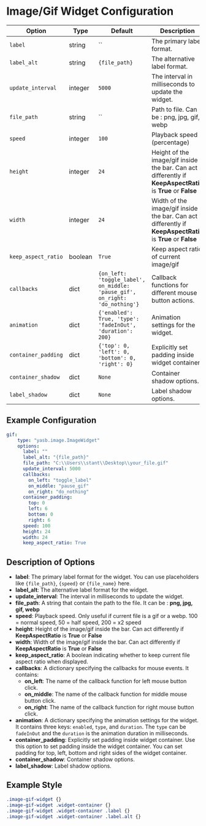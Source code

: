 # Image/Gif Widget Configuration

| Option                  | Type    | Default                                      | Description                                                                 |
|-------------------------|---------|----------------------------------------------|-----------------------------------------------------------------------------|
| `label`                 | string  | ``                                     | The primary label format.                                                   |
| `label_alt`             | string  | `{file_path}` | The alternative label format.  
| `update_interval`       | integer | `5000`                                       | The interval in milliseconds to update the widget.                          |
| `file_path`       | string | ``                                       | Path to file. Can be : png, jpg, gif, webp                        |
| `speed`| integer | `100`                                      | Playback speed (percentage)                |
| `height`| integer | `24`                                      | Height of the image/gif inside the bar. Can act differently if **KeepAspectRatio** is **True** or **False**                |
| `width`      | integer    | `24` | Width of the image/gif inside the bar. Can act differently if **KeepAspectRatio** is **True** or **False**                                       |
| `keep_aspect_ratio`     | boolean    | `True` | Keep aspect ratio of current image/gif 
| `callbacks`             | dict    | `{on_left: 'toggle_label', on_middle: 'pause_gif', on_right: 'do_nothing'}` | Callback functions for different mouse button actions.                      |
| `animation`         | dict    | `{'enabled': True, 'type': 'fadeInOut', 'duration': 200}`               | Animation settings for the widget.                                          |
| `container_padding`  | dict | `{'top': 0, 'left': 0, 'bottom': 0, 'right': 0}`      | Explicitly set padding inside widget container. |
| `container_shadow`   | dict   | `None`                  | Container shadow options.                       |
| `label_shadow`         | dict   | `None`                  | Label shadow options.                 |

## Example Configuration
```yaml
gif:
    type: "yasb.image.ImageWidget"
    options:
      label: ""
      label_alt: "{file_path}"
      file_path: "C:\\Users\\stant\\Desktop\\your_file.gif"
      update_interval: 5000
      callbacks:
        on_left: "toggle_label"
        on_middle: "pause_gif"
        on_right: "do_nothing"
      container_padding:
        top: 0
        left: 6
        bottom: 0
        right: 6
      speed: 100
      height: 24
      width: 24
      keep_aspect_ratio: True
```

## Description of Options

- **label**: The primary label format for the widget. You can use placeholders like `{file_path}`, `{speed}` or `{file_name}` here.
- **label_alt**: The alternative label format for the widget.
- **update_interval**: The interval in milliseconds to update the widget.
- **file_path**: A string that contain the path to the file. It can be : **png, jpg, gif, webp**
- **speed**: Playback speed. Only useful if current file is a gif or a webp. 100 = normal speed, 50 = half speed, 200 = x2 speed
- **height**: Height of the image/gif inside the bar. Can act differently if **KeepAspectRatio** is **True** or **False**
- **width**: Width of the image/gif inside the bar. Can act differently if **KeepAspectRatio** is **True** or **False**
- **keep_aspect_ratio**: A boolean indicating whether to keep current file aspect ratio when displayed.
- **callbacks**: A dictionary specifying the callbacks for mouse events. It contains:
    - **on_left**: The name of the callback function for left mouse button click.
    - **on_middle**: The name of the callback function for middle mouse button click.
    - **on_right**: The name of the callback function for right mouse button click.
- **animation**: A dictionary specifying the animation settings for the widget. It contains three keys: `enabled`, `type`, and `duration`. The `type` can be `fadeInOut` and the `duration` is the animation duration in milliseconds.
- **container_padding**: Explicitly set padding inside widget container. Use this option to set padding inside the widget container. You can set padding for top, left, bottom and right sides of the widget container.
- **container_shadow**: Container shadow options.
- **label_shadow**: Label shadow options.

## Example Style
```css
.image-gif-widget {}
.image-gif-widget .widget-container {}
.image-gif-widget .widget-container .label {}
.image-gif-widget .widget-container .label.alt {}
```